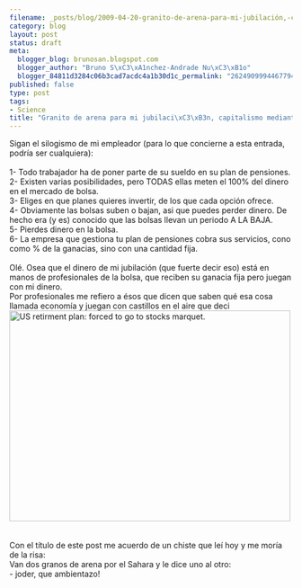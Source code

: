 ```yaml
--- 
filename: _posts/blog/2009-04-20-granito-de-arena-para-mi-jubilación,-capitalismo-mediante.md
category: blog
layout: post
status: draft
meta: 
  blogger_blog: brunosan.blogspot.com
  blogger_author: "Bruno S\xC3\xA1nchez-Andrade Nu\xC3\xB1o"
  blogger_84811d3284c06b3cad7acdc4a1b30d1c_permalink: "2624909994467794097"
published: false
type: post
tags: 
- Science
title: "Granito de arena para mi jubilaci\xC3\xB3n, capitalismo mediante"
---
```

Sigan el silogismo de mi empleador (para lo que concierne a esta entrada, podría ser cualquiera):<br /><br />1- Todo trabajador ha de poner parte de su sueldo en su plan de pensiones.<br />2- Existen varias posibilidades, pero TODAS ellas meten el 100% del dinero en el mercado de bolsa.<br />3- Eliges en que planes quieres invertir, de los que cada opción ofrece.<br />4- Obviamente las bolsas suben o bajan, asi que puedes perder dinero. De hecho era (y es) conocido que las bolsas llevan un periodo A LA BAJA.<br />5- Pierdes dinero en la bolsa.<br />6- La empresa que gestiona tu plan de pensiones cobra sus servicios, cono como % de la ganacias, sino con una cantidad fija.<br /><br />Olé. Osea que el dinero de mi jubilación (que fuerte decir eso) está en manos de profesionales de la bolsa, que reciben su ganacia fija pero juegan con mi dinero.<br />Por profesionales me refiero a ésos que dicen que saben qué esa cosa llamada economía y juegan con castillos en el aire que deci<br /><a href="http://www.flickr.com/photos/nasonurb/3457404482/" title="US retirment plan: forced to go to stocks marquet. by brunosan, on Flickr"><img src="http://farm4.static.flickr.com/3611/3457404482_693d32e4b9.jpg" width="500" height="375" alt="US retirment plan: forced to go to stocks marquet." /></a><br /><br /><br />Con el título de este post me acuerdo de un chiste que leí hoy y me moría de la risa:<br />Van dos granos de arena por el Sahara y le dice uno al otro:<br />- joder, que ambientazo!
